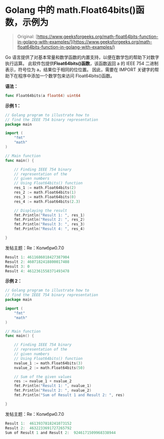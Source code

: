 # Golang 中的 math.Float64bits()函数，示例为

> Original: [https://www.geeksforgeeks.org/math-float64bits-function-in-golang-with-examples/](https://www.geeksforgeeks.org/math-float64bits-function-in-golang-with-examples/)

Go 语言提供了对基本常量和数学函数的内置支持，以便在数学包的帮助下对数字执行运算。 此软件包提供**Float64bits()函数**，该函数返回 a 的 IEEE 754 二进制表示，符号位为 a，结果位于相同的位位置。 因此，需要在 IMPORT 关键字的帮助下在程序中添加一个数学包来访问 Float64bits()函数。

**语法：**

```go
func Float64bits(a float64) uint64
```

**示例 1：**

```go
// Golang program to illustrate how to
// find the IEEE 754 binary representation
package main

import (
    "fmt"
    "math"
)

// Main function
func main() {

    // Finding IEEE 754 binary 
    // representation of the 
    // given numbers
    // Using Float64bits() function
    res_1 := math.Float64bits(2)
    res_2 := math.Float64bits(1)
    res_3 := math.Float64bits(0)
    res_4 := math.Float64bits(2.3)

    // Displaying the result
    fmt.Println("Result 1: ", res_1)
    fmt.Println("Result 2: ", res_2)
    fmt.Println("Result 3: ", res_3)
    fmt.Println("Result 4: ", res_4)

}
```

发帖主题：Re：Колибри0.7.0

```go
Result 1: 4611686018427387904
Result 2: 4607182418800017408
Result 3: 0
Result 4: 4612361558371493478

```

**示例 2：**

```go
// Golang program to illustrate how to
// find the IEEE 754 binary representation
package main

import (
    "fmt"
    "math"
)

// Main function
func main() {

    // Finding IEEE 754 binary
    // representation of the
    // given numbers
    // Using Float64bits() function
    nvalue_1 := math.Float64bits(3)
    nvalue_2 := math.Float64bits(50)

    // Sum of the given values
    res := nvalue_1 + nvalue_2
    fmt.Println("Result 1: ", nvalue_1)
    fmt.Println("Result 2: ", nvalue_2)
    fmt.Println("Sum of Result 1 and Result 2: ", res)

}
```

发帖主题：Re：Колибри0.7.0

```go
Result 1:  4613937818241073152
Result 2:  4632233691727265792
Sum of Result 1 and Result 2:  9246171509968338944

```